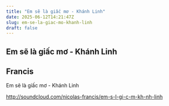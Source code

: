 ```yaml
---
title: "Em sẽ là giấc mơ - Khánh Linh"
date: 2025-06-12T14:21:47Z
slug: em-se-la-giac-mo-khanh-linh
draft: false
---
```


## Em sẽ là giấc mơ - Khánh Linh

## Francis

Em sẽ là giấc mơ - Khánh Linh

http://soundcloud.com/nicolas-francis/em-s-l-gi-c-m-kh-nh-linh